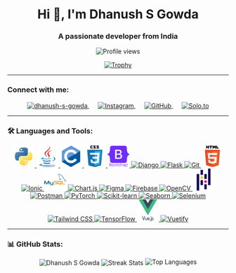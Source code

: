 <h1 align="center">Hi 👋, I'm Dhanush S Gowda</h1>
<h3 align="center">A passionate developer from India</h3>

<p align="center">
  <img src="https://komarev.com/ghpvc/?username=dhanush-s-gowda&label=Profile%20views&color=0e75b6&style=flat" alt="Profile views" />
</p>

<p align="center">
  <a href="https://github.com/ryo-ma/github-profile-trophy">
    <img src="https://github-profile-trophy.vercel.app/?username=dhanush-s-gowda&theme=onedark&column=4" alt="Trophy" />
  </a>
</p>

---

### Connect with me:

<p align="center">
  <a href="https://linkedin.com/in/dhanush-s-gowda" target="blank">
    <img align="center" src="https://raw.githubusercontent.com/rahuldkjain/github-profile-readme-generator/master/src/images/icons/Social/linked-in-alt.svg" alt="dhanush-s-gowda" height="40" width="40" />
  </a>
  &nbsp;&nbsp;&nbsp;&nbsp;
  <a href="https://www.instagram.com/__dhanush.1085__/" target="blank">
    <img align="center" src="https://upload.wikimedia.org/wikipedia/commons/a/a5/Instagram_icon.png" alt="Instagram" height="40" width="40" />
  </a>
  &nbsp;&nbsp;&nbsp;&nbsp;
  <a href="https://github.com/dhanush-s-gowda" target="blank">
    <img align="center" src="https://github.githubassets.com/favicons/favicon-dark.png" alt="GitHub" height="40" width="40" />
  </a>
  &nbsp;&nbsp;&nbsp;&nbsp;
  <a href="https://solo.to/dhanushsgowda" target="blank">
    <img align="center" src="https://cdn.solo.to/images/logo/solo-icon.svg" alt="Solo.to" height="40" width="40" />
  </a>
</p>

---

### 🛠️ Languages and Tools:

<p align="center">
  <a href="https://www.python.org" target="_blank">
    <img src="https://raw.githubusercontent.com/devicons/devicon/master/icons/python/python-original.svg" alt="Python" width="50" height="50" title="Python" />
  </a>
  <a href="https://www.java.com" target="_blank">
    <img src="https://raw.githubusercontent.com/devicons/devicon/master/icons/java/java-original.svg" alt="Java" width="50" height="50" title="Java" />
  </a>
  <a href="https://www.cprogramming.com/" target="_blank">
    <img src="https://raw.githubusercontent.com/devicons/devicon/master/icons/c/c-original.svg" alt="C" width="50" height="50" title="C Programming" />
  </a>
  <a href="https://www.w3schools.com/css/" target="_blank">
    <img src="https://raw.githubusercontent.com/devicons/devicon/master/icons/css3/css3-original-wordmark.svg" alt="CSS3" width="50" height="50" title="CSS3" />
  </a>
  <a href="https://getbootstrap.com" target="_blank">
    <img src="https://raw.githubusercontent.com/devicons/devicon/master/icons/bootstrap/bootstrap-plain-wordmark.svg" alt="Bootstrap" width="50" height="50" title="Bootstrap" />
  </a>
  <a href="https://www.djangoproject.com/" target="_blank">
    <img src="https://cdn.worldvectorlogo.com/logos/django.svg" alt="Django" width="50" height="50" title="Django" />
  </a>
  <a href="https://flask.palletsprojects.com/" target="_blank">
    <img src="https://flask.palletsprojects.com/en/stable/_static/shortcut-icon.png" alt="Flask" width="50" height="50" title="Flask" />
  </a>
  <a href="https://git-scm.com/" target="_blank">
    <img src="https://www.vectorlogo.zone/logos/git-scm/git-scm-icon.svg" alt="Git" width="50" height="50" title="Git" />
  </a>
  <a href="https://www.w3.org/html/" target="_blank">
    <img src="https://raw.githubusercontent.com/devicons/devicon/master/icons/html5/html5-original-wordmark.svg" alt="HTML5" width="50" height="50" title="HTML5" />
  </a>
  <a href="https://ionicframework.com" target="_blank">
    <img src="https://upload.wikimedia.org/wikipedia/commons/d/d1/Ionic_Logo.svg" alt="Ionic" width="50" height="50" title="Ionic" />
  </a>
  <a href="https://www.mysql.com/" target="_blank">
    <img src="https://raw.githubusercontent.com/devicons/devicon/master/icons/mysql/mysql-original-wordmark.svg" alt="MySQL" width="50" height="50" title="MySQL" />
  </a>
  <a href="https://www.chartjs.org" target="_blank">
    <img src="https://www.chartjs.org/media/logo-title.svg" alt="Chart.js" width="50" height="50" title="Chart.js" />
  </a>
  <a href="https://www.figma.com/" target="_blank">
    <img src="https://www.vectorlogo.zone/logos/figma/figma-icon.svg" alt="Figma" width="50" height="50" title="Figma" />
  </a>
  <a href="https://firebase.google.com/" target="_blank">
    <img src="https://www.vectorlogo.zone/logos/firebase/firebase-icon.svg" alt="Firebase" width="50" height="50" title="Firebase" />
  </a>
  <a href="https://opencv.org/" target="_blank">
    <img src="https://www.vectorlogo.zone/logos/opencv/opencv-icon.svg" alt="OpenCV" width="50" height="50" title="OpenCV" />
  </a>
  <a href="https://pandas.pydata.org/" target="_blank">
    <img src="https://raw.githubusercontent.com/devicons/devicon/2ae2a900d2f041da66e950e4d48052658d850630/icons/pandas/pandas-original.svg" alt="Pandas" width="50" height="50" title="Pandas" />
  </a>
  <a href="https://postman.com" target="_blank">
    <img src="https://www.vectorlogo.zone/logos/getpostman/getpostman-icon.svg" alt="Postman" width="50" height="50" title="Postman" />
  </a>
  <a href="https://pytorch.org/" target="_blank">
    <img src="https://www.vectorlogo.zone/logos/pytorch/pytorch-icon.svg" alt="PyTorch" width="50" height="50" title="PyTorch" />
  </a>
  <a href="https://scikit-learn.org/" target="_blank">
    <img src="https://upload.wikimedia.org/wikipedia/commons/0/05/Scikit_learn_logo_small.svg" alt="Scikit-learn" width="50" height="50" title="Scikit-learn" />
  </a>
  <a href="https://seaborn.pydata.org/" target="_blank">
    <img src="https://seaborn.pydata.org/_images/logo-mark-lightbg.svg" alt="Seaborn" width="50" height="50" title="Seaborn" />
  </a>
  <a href="https://www.selenium.dev" target="_blank">
    <img src="https://raw.githubusercontent.com/detain/svg-logos/780f25886640cef088af994181646db2f6b1a3f8/svg/selenium-logo.svg" alt="Selenium" width="50" height="50" title="Selenium" />
  </a>
  <a href="https://tailwindcss.com/" target="_blank">
    <img src="https://www.vectorlogo.zone/logos/tailwindcss/tailwindcss-icon.svg" alt="Tailwind CSS" width="50" height="50" title="Tailwind CSS" />
  </a>
  <a href="https://www.tensorflow.org" target="_blank">
    <img src="https://www.vectorlogo.zone/logos/tensorflow/tensorflow-icon.svg" alt="TensorFlow" width="50" height="50" title="TensorFlow" />
  </a>
  <a href="https://vuejs.org/" target="_blank">
    <img src="https://raw.githubusercontent.com/devicons/devicon/master/icons/vuejs/vuejs-original-wordmark.svg" alt="Vue.js" width="50" height="50" title="Vue.js" />
  </a>
  <a href="https://vuetifyjs.com/en/" target="_blank">
    <img src="https://bestofjs.org/logos/vuetify.svg" alt="Vuetify" width="50" height="50" title="Vuetify" />
  </a>
</p>

---

### 📊 GitHub Stats:

<p align="center">
  <img align="center" src="https://github-readme-stats.vercel.app/api?username=dhanush-s-gowda&show_icons=true&locale=en&theme=radical" alt="Dhanush S Gowda" height="200" width="400"/>
  <img align="center" src="https://github-readme-streak-stats.herokuapp.com/?user=dhanush-s-gowda&theme=radical" alt="Streak Stats" height="200" width="400"/>
  <img src="https://github-readme-stats.vercel.app/api/top-langs?username=dhanush-s-gowda&show_icons=true&locale=en&layout=compact&theme=radical" alt="Top Languages" height="200" width="400"/>
</p>
